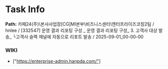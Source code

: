 # Task Info

**Path:** 카페24(주)\본사사업장\[CG]MI본부\비즈니스센터\엔터프라이즈코칭2팀 / hnlee / [332547] 운영 결과 리포팅 구성 _ 운영 결과 리포팅 구성_ 3. 고객사 대상 발송_ └고객사 슬랙 채널에 자동으로 리포트 발송 / 2025-09-01_00-00-00

### WIKI
- ["https://enterprise-admin.hanpda.com/"]

